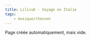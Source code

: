 ```yaml
---
title: Lilicub - Voyage en Italie
tags:
    - musique/chanson
---
```


Page créée automatiquement, mais vide.
